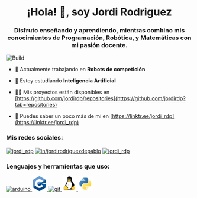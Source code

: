 <h1 align="center">¡Hola! 👋, soy Jordi Rodriguez</h1>
<h3 align="center">Disfruto enseñando y aprendiendo, mientras combino mis conocimientos de Programación, Robótica, y Matemáticas con mi pasión docente.</h3>

![Build](https://img.shields.io/badge/status-en%20desarrollo-yellow)
    
- 🔭 Actualmente trabajando en **Robots de competición**

- 🌱 Estoy estudiando **Inteligencia Artificial**

- 👨‍💻 Mis proyectos están disponibles en [https://github.com/jordirdp/repositories](https://github.com/jordirdp?tab=repositories)

- 📄 Puedes saber un poco más de mí en [https://linktr.ee/jordi_rdp](https://linktr.ee/jordi_rdp)

<h3 align="left">Mis redes sociales:</h3>
<p align="left">
<a href="https://twitter.com/jordi_rdp" target="blank"><img align="center" src="https://raw.githubusercontent.com/rahuldkjain/github-profile-readme-generator/master/src/images/icons/Social/twitter.svg" alt="jordi_rdp" height="30" width="40" /></a>
<a href="https://linkedin.com/in/jordirodriguezdepablo" target="blank"><img align="center" src="https://raw.githubusercontent.com/rahuldkjain/github-profile-readme-generator/master/src/images/icons/Social/linked-in-alt.svg" alt="in/jordirodriguezdepablo" height="30" width="40" /></a>
<a href="https://instagram.com/jordi_rdp" target="blank"><img align="center" src="https://raw.githubusercontent.com/rahuldkjain/github-profile-readme-generator/master/src/images/icons/Social/instagram.svg" alt="jordi_rdp" height="30" width="40" /></a>
</p>

<h3 align="left">Lenguajes y herramientas que uso:</h3>
<p align="left"> <a href="https://www.arduino.cc/" target="_blank" rel="noreferrer"> <img src="https://cdn.worldvectorlogo.com/logos/arduino-1.svg" alt="arduino" width="40" height="40"/> </a> <a href="https://www.w3schools.com/cpp/" target="_blank" rel="noreferrer"> <img src="https://raw.githubusercontent.com/devicons/devicon/master/icons/cplusplus/cplusplus-original.svg" alt="cplusplus" width="40" height="40"/> </a> <a href="https://git-scm.com/" target="_blank" rel="noreferrer"> <img src="https://www.vectorlogo.zone/logos/git-scm/git-scm-icon.svg" alt="git" width="40" height="40"/> </a> <a href="https://www.linux.org/" target="_blank" rel="noreferrer"> <img src="https://raw.githubusercontent.com/devicons/devicon/master/icons/linux/linux-original.svg" alt="linux" width="40" height="40"/> </a> <a href="https://www.python.org" target="_blank" rel="noreferrer"> <img src="https://raw.githubusercontent.com/devicons/devicon/master/icons/python/python-original.svg" alt="python" width="40" height="40"/> </a> </p>
